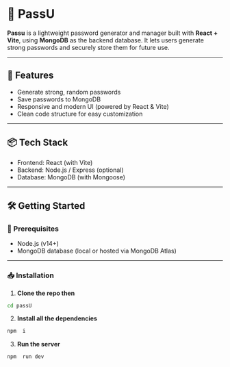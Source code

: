 # 🔐 PassU

**Passu** is a lightweight password generator and manager built with **React + Vite**, using **MongoDB** as the backend database. It lets users generate strong passwords and securely store them for future use.

---

## 🚀 Features

- Generate strong, random passwords
- Save passwords to MongoDB
- Responsive and modern UI (powered by React & Vite)
- Clean code structure for easy customization

---

## 📦 Tech Stack

- Frontend: React (with Vite)
- Backend: Node.js / Express (optional)
- Database: MongoDB (with Mongoose)

---

## 🛠️ Getting Started

### 🔧 Prerequisites

- Node.js (v14+)
- MongoDB database (local or hosted via MongoDB Atlas)

---
### 📥 Installation

1. **Clone the repo then**

```bash
cd passU
```
2. **Install all the dependencies**

```bash
npm  i 
```
3. **Run the server**

```bash
npm  run dev 
```


